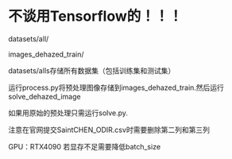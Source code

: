 # 不谈用Tensorflow的！！！

datasets/all/

images_dehazed_train/

datasets/alls存储所有数据集（包括训练集和测试集）

运行process.py将预处理图像存储到images_dehazed_train.然后运行solve_dehazed_image

如果用原始的预处理只需运行solve.py.

注意在官网提交SaintCHEN_ODIR.csv时需要删除第二列和第三列

GPU：RTX4090 若显存不足需要降低batch_size
